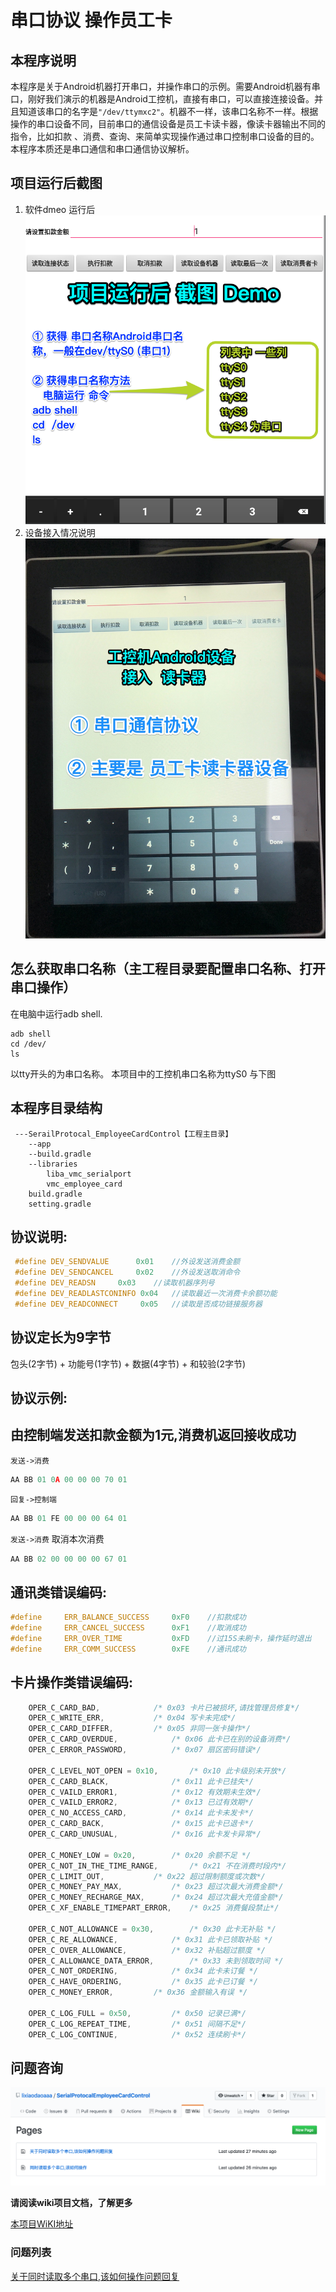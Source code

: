# 串口协议  操作员工卡

## 本程序说明
  本程序是关于Android机器打开串口，并操作串口的示例。需要Android机器有串口，刚好我们演示的机器是Android工控机，直接有串口，可以直接连接设备。并且知道该串口的名字是`"/dev/ttymxc2"`。机器不一样，该串口名称不一样。根据操作的串口设备不同，目前串口的通信设备是员工卡读卡器，像读卡器输出不同的指令，比如扣款 、消费、查询、来简单实现操作通过串口控制串口设备的目的。本程序本质还是串口通信和串口通信协议解析。


##  项目运行后截图


1. 软件dmeo 运行后
![](https://raw.githubusercontent.com/lixiaodaoaaa/publicSharePic/master/preview_project.png)
2. 设备接入情况说明
![](https://raw.githubusercontent.com/lixiaodaoaaa/publicSharePic/master/device_show.jpg)



## 怎么获取串口名称（主工程目录要配置串口名称、打开串口操作）

在电脑中运行adb shell.
```
adb shell
cd /dev/
ls

```
以tty开头的为串口名称。
本项目中的工控机串口名称为ttyS0
与下图




## 本程序目录结构
```
 ---SerailProtocal_EmployeeCardControl【工程主目录】
    --app
    --build.gradle
    --libraries
        liba_vmc_serialport
        vmc_employee_card
    build.gradle
    setting.gradle
```

## 协议说明:

```c
 #define DEV_SENDVALUE    	0x01	//外设发送消费金额
 #define DEV_SENDCANCEL		0x02	//外设发送取消命令
 #define DEV_READSN		0x03    //读取机器序列号
 #define DEV_READLASTCONINFO 0x04	//读取最近一次消费卡余额功能
 #define DEV_READCONNECT 	 0x05	//读取是否成功链接服务器
```


## 协议定长为9字节
包头(2字节) + 功能号(1字节) + 数据(4字节) + 和较验(2字节)

## 协议示例:
 由控制端发送扣款金额为1元,消费机返回接收成功
  ---
 `发送->消费`
  ```c
  AA BB 01 0A 00 00 00 70 01
  ```
 `回复->控制端`
  ```c
  AA BB 01 FE 00 00 00 64 01
  ```

 `发送->消费` 取消本次消费
  ```c
  AA BB 02 00 00 00 00 67 01
  ```

## 通讯类错误编码:
```c
#define	    ERR_BALANCE_SUCCESS		0xF0	//扣款成功
#define	    ERR_CANCEL_SUCCESS		0xF1	//取消成功
#define	    ERR_OVER_TIME			0xFD	//过15S未刷卡，操作延时退出
#define	    ERR_COMM_SUCCESS		0xFE	//通讯成功
```
## 卡片操作类错误编码:
```c
	OPER_C_CARD_BAD,			/* 0x03	卡片已被损坏,请找管理员修复*/
	OPER_C_WRITE_ERR,			/* 0x04	写卡未完成*/
	OPER_C_CARD_DIFFER,			/* 0x05	非同一张卡操作*/
	OPER_C_CARD_OVERDUE,			/* 0x06	此卡已在别的设备消费*/
	OPER_C_ERROR_PASSWORD,			/* 0x07	扇区密码错误*/

	OPER_C_LEVEL_NOT_OPEN = 0x10,		/* 0x10	此卡级别未开放*/
	OPER_C_CARD_BLACK,				/* 0x11	此卡已挂失*/
	OPER_C_VAILD_ERROR1,			/* 0x12	有效期未生效*/
	OPER_C_VAILD_ERROR2,			/* 0x13	已过有效期*/
	OPER_C_NO_ACCESS_CARD,			/* 0x14	此卡未发卡*/
	OPER_C_CARD_BACK,				/* 0x15	此卡已退卡*/
	OPER_C_CARD_UNUSUAL,			/* 0x16	此卡发卡异常*/

	OPER_C_MONEY_LOW = 0x20,		/* 0x20	余额不足 */
	OPER_C_NOT_IN_THE_TIME_RANGE,		/* 0x21	不在消费时段内*/
	OPER_C_LIMIT_OUT,			/* 0x22	超过限制额度或次数*/
	OPER_C_MONEY_PAY_MAX,			/* 0x23	超过次最大消费金额*/
	OPER_C_MONEY_RECHARGE_MAX,		/* 0x24	超过次最大充值金额*/
	OPER_C_XF_ENABLE_TIMEPART_ERROR,	/* 0x25	消费餐段禁止*/

	OPER_C_NOT_ALLOWANCE = 0x30,		/* 0x30	此卡无补贴 */
	OPER_C_RE_ALLOWANCE,			/* 0x31	此卡已领取补贴 */
	OPER_C_OVER_ALLOWANCE,			/* 0x32	补贴超过额度 */
	OPER_C_ALLOWANCE_DATA_ERROR,		/* 0x33	未到领取时间 */
	OPER_C_NOT_ORDERING,			/* 0x34	此卡未订餐 */
	OPER_C_HAVE_ORDERING,			/* 0x35	此卡已订餐 */
	OPER_C_MONEY_ERROR,			/* 0x36	金额输入有误 */

	OPER_C_LOG_FULL = 0x50,			/* 0x50	记录已满*/
	OPER_C_LOG_REPEAT_TIME,			/* 0x51	间隔不足*/
	OPER_C_LOG_CONTINUE,			/* 0x52	连续刷卡*/
```

## 问题咨询
![](https://raw.githubusercontent.com/lixiaodaoaaa/publicSharePic/master/20191202134236.png)

**请阅读wiki项目文档，了解更多**

[本项目WiKI地址](https://github.com/lixiaodaoaaa/SerialProtocalEmployeeCardControl/wiki)

### 问题列表

[关于同时读取多个串口,该如何操作问题回复](https://github.com/lixiaodaoaaa/SerialProtocalEmployeeCardControl/wiki/%E5%85%B3%E4%BA%8E%E5%90%8C%E6%97%B6%E8%AF%BB%E5%8F%96%E5%A4%9A%E4%B8%AA%E4%B8%B2%E5%8F%A3,%E8%AF%A5%E5%A6%82%E4%BD%95%E6%93%8D%E4%BD%9C%E9%97%AE%E9%A2%98%E5%9B%9E%E5%A4%8D)
